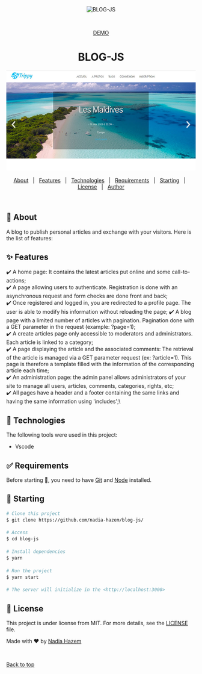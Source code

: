 
<div align="center" id="top"> 
  <img src="./.github/app.gif" alt="BLOG-JS" />

  &#xa0;

  <a href="https://nadia-hazem.students-laplateforme.io/blog-js/index.php" target="_blank"> DEMO </a>
</div>

<h1 align="center">BLOG-JS</h1>


<p align="center">
<img src="https://github.com/nadia-hazem/blog-js/blob/67b4c551425a4eb6bfdc20e6cb140494752b6808/screenshot.jpg">
</p>


<p align="center">
	

</p>

<!-- Status -->

<!-- <h4 align="center"> 
	🚧  BLOG-JS 🚀 Under construction...  🚧
</h4> 

<hr> -->

<p align="center">
  <a href="#dart-about">About</a> &#xa0; | &#xa0; 
  <a href="#sparkles-features">Features</a> &#xa0; | &#xa0;
  <a href="#rocket-technologies">Technologies</a> &#xa0; | &#xa0;
  <a href="#white_check_mark-requirements">Requirements</a> &#xa0; | &#xa0;
  <a href="#checkered_flag-starting">Starting</a> &#xa0; | &#xa0;
  <a href="#memo-license">License</a> &#xa0; | &#xa0;
  <a href="https://github.com//https://github.com/nadia-hazem" target="_blank">Author</a>
</p>

<br>

## :dart: About ##

A blog to publish personal articles and exchange with your visitors. Here is the list of features:


## :sparkles: Features ##

:heavy_check_mark: A home page: It contains the latest articles put online and some call-to-actions;\
:heavy_check_mark: A page allowing users to authenticate. Registration is done with an asynchronous request and form checks are done front and back;\
:heavy_check_mark: Once registered and logged in, you are redirected to a profile page. The user is able to modify his information without reloading the page\;
:heavy_check_mark: A blog page with a limited number of articles with pagination. Pagination done with a GET parameter in the request (example: ?page=1);\
:heavy_check_mark: A create articles page only accessible to moderators and administrators. Each article is linked to a category;\
:heavy_check_mark: A page displaying the article and the associated comments: The retrieval of the article is managed via a GET parameter request (ex: ?article=1). This page is therefore a template filled with the information of the corresponding article each time;\
:heavy_check_mark: An administration page: the admin panel allows administrators of your site to manage all users, articles, comments, categories, rights, etc;\
:heavy_check_mark: All pages have a header and a footer containing the same links and having the same information using 'includes';\


## :rocket: Technologies ##

The following tools were used in this project:

- Vscode

## :white_check_mark: Requirements ##

Before starting :checkered_flag:, you need to have [Git](https://git-scm.com) and [Node](https://nodejs.org/en/) installed.

## :checkered_flag: Starting ##

```bash
# Clone this project
$ git clone https://github.com/nadia-hazem/blog-js/

# Access
$ cd blog-js

# Install dependencies
$ yarn

# Run the project
$ yarn start

# The server will initialize in the <http://localhost:3000>
```

## :memo: License ##

This project is under license from MIT. For more details, see the [LICENSE](LICENSE) file.


Made with :heart: by <a href="https://github.com/nadia-hazem" target="_blank">Nadia Hazem</a>

&#xa0;

<a href="#top">Back to top</a>
